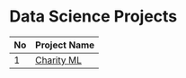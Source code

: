 # Data Science Projects

No | Project Name | 
--- | --- |
1 | [Charity ML](https://github.com/sharmas1ddharth/Charity-ML) |
